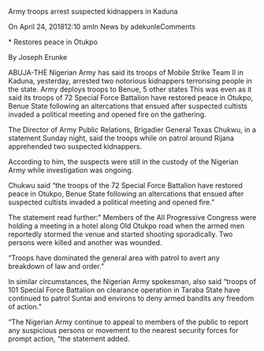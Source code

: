 Army troops arrest suspected kidnappers in Kaduna

On April 24, 201812:10 amIn News by adekunleComments

\* Restores peace in Otukpo

By Joseph Erunke

ABUJA-THE Nigerian Army has said its troops of Mobile Strike Team II in Kaduna, yesterday, arrested two notorious kidnappers terrorising people in the state.
Army deploys troops to Benue, 5 other states
This was even as it said its troops of 72 Special Force Battalion have restored peace in Otukpo, Benue State following an altercations that ensued after suspected cultists invaded a political meeting and opened fire on the gathering.

The Director of Army Public Relations, Brigadier General Texas Chukwu, in a statement Sunday night, said the troops while on patrol around Rijana apprehended two suspected kidnappers.

According to him, the suspects were still in the custody of the Nigerian Army while investigation was ongoing.

Chukwu said “the troops of the 72 Special Force Battalion have restored peace in Otukpo, Benue State following an altercations that ensued after suspected cultists invaded a political meeting and opened fire.”

The statement read further:” Members of the All Progressive Congress were holding a meeting in a hotel along Old Otukpo road when the armed men reportedly stormed the venue and started shooting sporadically. Two persons were killed and another was wounded.

“Troops have dominated the general area with patrol to avert any breakdown of law and order.”

In similar circumstances, the Nigerian Army spokesman, also said “troops of 101 Special Force Battalion on clearance operation in Taraba State have continued to patrol Suntai and environs to deny armed bandits any freedom of action.”

“The Nigerian Army continue to appeal to members of the public to report any suspicious persons or movement to the nearest security forces for prompt action, “the statement added.
